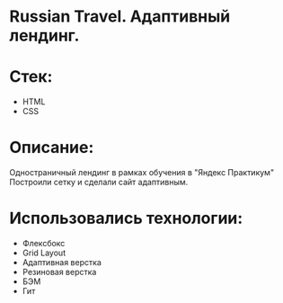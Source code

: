 # Russian Travel. Адаптивный лендинг.
# Стек:
* HTML
* CSS
# Описание:
Одностраничный лендинг в рамках обучения в "Яндекс Практикум" Построили сетку и сделали сайт адаптивным.
# Использовались технологии:
* Флексбокс
* Grid Layout
* Адаптивная верстка
* Резиновая верстка
* БЭМ
* Гит
 


